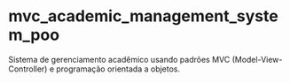 # mvc_academic_management_system_poo
Sistema de gerenciamento acadêmico usando padrões MVC (Model-View-Controller) e programação orientada a objetos.
